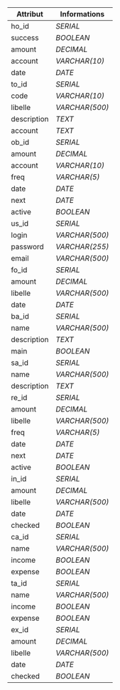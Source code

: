 | Attribut    | Informations |
|-------------|-------------|
| ho_id       | _SERIAL_ |
| success     | _BOOLEAN_ |
| amount      | _DECIMAL_ |
| account     | _VARCHAR(10)_ |
| date        | _DATE_ |
| to_id       | _SERIAL_ |
| code        | _VARCHAR(10)_ |
| libelle     | _VARCHAR(500)_ |
| description | _TEXT_ |
| account     | _TEXT_ |
| ob_id       | _SERIAL_ |
| amount      | _DECIMAL_ |
| account     | _VARCHAR(10)_ |
| freq        | _VARCHAR(5)_ |
| date        | _DATE_ |
| next        | _DATE_ |
| active      | _BOOLEAN_ |
| us_id       | _SERIAL_ |
| login       | _VARCHAR(500)_ |
| password    | _VARCHAR(255)_ |
| email       | _VARCHAR(500)_ |
| fo_id       | _SERIAL_ |
| amount      | _DECIMAL_ |
| libelle     | _VARCHAR(500)_ |
| date        | _DATE_ |
| ba_id       | _SERIAL_ |
| name        | _VARCHAR(500)_ |
| description | _TEXT_ |
| main        | _BOOLEAN_ |
| sa_id       | _SERIAL_ |
| name        | _VARCHAR(500)_ |
| description | _TEXT_ |
| re_id       | _SERIAL_ |
| amount      | _DECIMAL_ |
| libelle     | _VARCHAR(500)_ |
| freq        | _VARCHAR(5)_ |
| date        | _DATE_ |
| next        | _DATE_ |
| active      | _BOOLEAN_ |
| in_id       | _SERIAL_ |
| amount      | _DECIMAL_ |
| libelle     | _VARCHAR(500)_ |
| date        | _DATE_ |
| checked     | _BOOLEAN_ |
| ca_id       | _SERIAL_ |
| name        | _VARCHAR(500)_ |
| income      | _BOOLEAN_ |
| expense     | _BOOLEAN_ |
| ta_id       | _SERIAL_ |
| name        | _VARCHAR(500)_ |
| income      | _BOOLEAN_ |
| expense     | _BOOLEAN_ |
| ex_id       | _SERIAL_ |
| amount      | _DECIMAL_ |
| libelle     | _VARCHAR(500)_ |
| date        | _DATE_ |
| checked     | _BOOLEAN_ |

